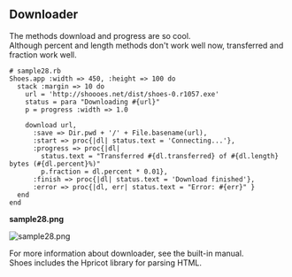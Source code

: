 Downloader
----------

The methods download and progress are so cool. <br>
Although percent and length methods don't work well now, transferred and fraction work well. <br>

	# sample28.rb
	Shoes.app :width => 450, :height => 100 do
	  stack :margin => 10 do
	    url = 'http://shoooes.net/dist/shoes-0.r1057.exe'
	    status = para "Downloading #{url}"
	    p = progress :width => 1.0
	  
	    download url,
	      :save => Dir.pwd + '/' + File.basename(url),
	      :start => proc{|dl| status.text = 'Connecting...'},
	      :progress => proc{|dl| 
	        status.text = "Transferred #{dl.transferred} of #{dl.length} bytes (#{dl.percent}%)"
	        p.fraction = dl.percent * 0.01},
	      :finish => proc{|dl| status.text = 'Download finished'},
	      :error => proc{|dl, err| status.text = "Error: #{err}" }
	  end
	end

**sample28.png**

![sample28.png](http://github.com/ashbb/shoes_tutorial_html/tree/master%2Fimages%2Fsample28.png?raw=true)

For more information about downloader, see the built-in manual. <br>
Shoes includes the Hpricot library for parsing HTML. <br>
